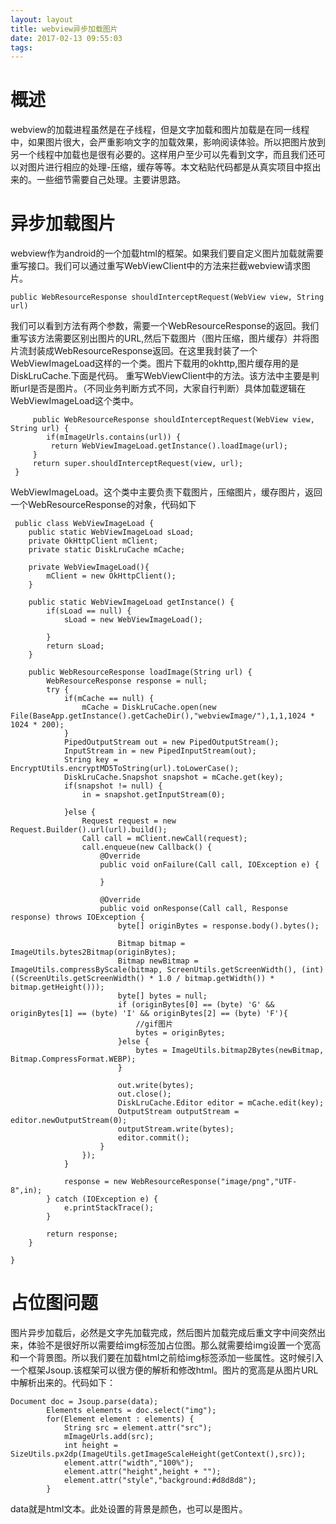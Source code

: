 ```yaml
---
layout: layout
title: webview异步加载图片
date: 2017-02-13 09:55:03
tags:
---
```

# 概述
webview的加载进程虽然是在子线程，但是文字加载和图片加载是在同一线程中，如果图片很大，会严重影响文字的加载效果，影响阅读体验。所以把图片放到另一个线程中加载也是很有必要的。这样用户至少可以先看到文字，而且我们还可以对图片进行相应的处理-压缩，缓存等等。本文粘贴代码都是从真实项目中抠出来的。一些细节需要自己处理。主要讲思路。
<!--more-->
# 异步加载图片
webview作为android的一个加载html的框架。如果我们要自定义图片加载就需要重写接口。我们可以通过重写WebViewClient中的方法来拦截webview请求图片。

```
public WebResourceResponse shouldInterceptRequest(WebView view, String url)
```

我们可以看到方法有两个参数，需要一个WebResourceResponse的返回。我们重写该方法需要区别出图片的URL,然后下载图片（图片压缩，图片缓存）并将图片流封装成WebResourceResponse返回。在这里我封装了一个WebViewImageLoad这样的一个类。图片下载用的okhttp,图片缓存用的是DiskLruCache.下面是代码。
重写WebViewClient中的方法。该方法中主要是判断url是否是图片。（不同业务判断方式不同，大家自行判断）具体加载逻辑在WebViewImageLoad这个类中。


```
     public WebResourceResponse shouldInterceptRequest(WebView view, String url) { 
        if(mImageUrls.contains(url)) {
         return WebViewImageLoad.getInstance().loadImage(url);
     }
     return super.shouldInterceptRequest(view, url);
 }
```
WebViewImageLoad。这个类中主要负责下载图片，压缩图片，缓存图片，返回一个WebResourceResponse的对象，代码如下


```
 public class WebViewImageLoad {
    public static WebViewImageLoad sLoad;
    private OkHttpClient mClient;
    private static DiskLruCache mCache;

    private WebViewImageLoad(){
        mClient = new OkHttpClient();
    }

    public static WebViewImageLoad getInstance() {
        if(sLoad == null) {
            sLoad = new WebViewImageLoad();

        }
        return sLoad;
    }

    public WebResourceResponse loadImage(String url) {
        WebResourceResponse response = null;
        try {
            if(mCache == null) {
                mCache = DiskLruCache.open(new File(BaseApp.getInstance().getCacheDir(),"webviewImage/"),1,1,1024 * 1024 * 200);
            }
            PipedOutputStream out = new PipedOutputStream();
            InputStream in = new PipedInputStream(out);
            String key = EncryptUtils.encryptMD5ToString(url).toLowerCase();
            DiskLruCache.Snapshot snapshot = mCache.get(key);
            if(snapshot != null) {
                in = snapshot.getInputStream(0);

            }else {
                Request request = new Request.Builder().url(url).build();
                Call call = mClient.newCall(request);
                call.enqueue(new Callback() {
                    @Override
                    public void onFailure(Call call, IOException e) {

                    }

                    @Override
                    public void onResponse(Call call, Response response) throws IOException {
                        byte[] originBytes = response.body().bytes();

                        Bitmap bitmap = ImageUtils.bytes2Bitmap(originBytes);
                        Bitmap newBitmap = ImageUtils.compressByScale(bitmap, ScreenUtils.getScreenWidth(), (int) ((ScreenUtils.getScreenWidth() * 1.0 / bitmap.getWidth()) * bitmap.getHeight()));
                        byte[] bytes = null;
                        if (originBytes[0] == (byte) 'G' && originBytes[1] == (byte) 'I' && originBytes[2] == (byte) 'F'){
                            //gif图片
                            bytes = originBytes;
                        }else {
                            bytes = ImageUtils.bitmap2Bytes(newBitmap, Bitmap.CompressFormat.WEBP);
                        }

                        out.write(bytes);
                        out.close();
                        DiskLruCache.Editor editor = mCache.edit(key);
                        OutputStream outputStream = editor.newOutputStream(0);
                        outputStream.write(bytes);
                        editor.commit();
                    }
                });
            }

            response = new WebResourceResponse("image/png","UTF-8",in);
        } catch (IOException e) {
            e.printStackTrace();
        }

        return response;
    }

}
```
# 占位图问题
图片异步加载后，必然是文字先加载完成，然后图片加载完成后重文字中间突然出来，体验不是很好所以需要给img标签加占位图。那么就需要给img设置一个宽高和一个背景图。所以我们要在加载html之前给img标签添加一些属性。这时候引入一个框架Jsoup.该框架可以很方便的解析和修改html。图片的宽高是从图片URL中解析出来的。代码如下：


```
Document doc = Jsoup.parse(data);
        Elements elements = doc.select("img");
        for(Element element : elements) {
            String src = element.attr("src");
            mImageUrls.add(src);
            int height = SizeUtils.px2dp(ImageUtils.getImageScaleHeight(getContext(),src));
            element.attr("width","100%");
            element.attr("height",height + "");
            element.attr("style","background:#d8d8d8");
        }
```

data就是html文本。此处设置的背景是颜色，也可以是图片。
